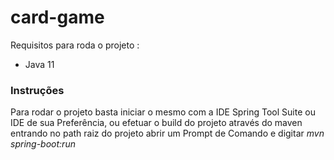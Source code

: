 # card-game

Requisitos para roda o projeto :
 - Java 11

### Instruções

  Para rodar o projeto basta iniciar o mesmo com a IDE Spring Tool Suite ou IDE de sua Preferência, ou efetuar o build do projeto através do maven entrando no path raiz do projeto abrir um Prompt de Comando e digitar *mvn spring-boot:run*